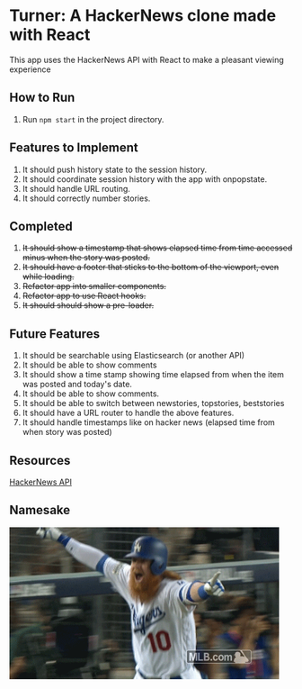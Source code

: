 # Turner: A HackerNews clone made with React
This app uses the HackerNews API with React to make a pleasant viewing experience

## How to Run
1. Run `npm start` in the project directory.

## Features to Implement
1. It should push history state to the session history.
2. It should coordinate session history with the app with onpopstate.
3. It should handle URL routing.
4. It should correctly number stories.

## Completed
1. ~~It should show a timestamp that shows elapsed time from time accessed minus when the story was posted.~~
2. ~~It should have a footer that sticks to the bottom of the viewport, even while loading.~~
3. ~~Refactor app into smaller components.~~
4. ~~Refactor app to use React hooks.~~
5. ~~It should should show a pre-loader.~~

## Future Features
1. It should be searchable using Elasticsearch (or another API)
2. It should be able to show comments
3. It should show a time stamp showing time elapsed from when the item was posted and today's date.
4. It should be able to show comments.
5. It should be able to switch between newstories, topstories, beststories
6. It should have a URL router to handle the above features.
7. It should handle timestamps like on hacker news (elapsed time from when story was posted)

## Resources
[HackerNews API](https://github.com/HackerNews/API)

## Namesake
![](turner.gif)
